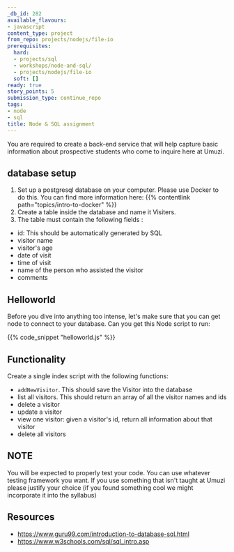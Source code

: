 ```yaml
---
_db_id: 282
available_flavours:
- javascript
content_type: project
from_repo: projects/nodejs/file-io
prerequisites:
  hard:
  - projects/sql
  - workshops/node-and-sql/
  - projects/nodejs/file-io
  soft: []
ready: true
story_points: 5
submission_type: continue_repo
tags:
- node
- sql
title: Node & SQL assignment
---
```


You are required to create a back-end service that will help capture basic information about prospective students who come to inquire here at Umuzi.

## database setup

1. Set up a postgresql database on your computer. Please use Docker to do this. You can find more information here: {{% contentlink path="topics/intro-to-docker" %}}
2. Create a table inside the database and name it Visiters.
3. The table must contain the following fields :

- id: This should be automatically generated by SQL
- visitor name
- visitor's age
- date of visit
- time of visit
- name of the person who assisted the visitor
- comments

## Helloworld

Before you dive into anything too intense, let's make sure that you can get node to connect to your database. Can you get this Node script to run:

{{% code_snippet "helloworld.js" %}}

## Functionality

Create a single index script with the following functions:

- `addNewVisitor`. This should save the Visitor into the database
- list all visitors. This should return an array of all the visitor names and ids
- delete a visitor
- update a visitor
- view one visitor: given a visitor's id, return all information about that visitor
- delete all visitors

## NOTE

You will be expected to properly test your code. You can use whatever testing framework you want. If you use something that isn't taught at Umuzi please justify your choice (if you found something cool we might incorporate it into the syllabus)

## Resources

- https://www.guru99.com/introduction-to-database-sql.html
- https://www.w3schools.com/sql/sql_intro.asp